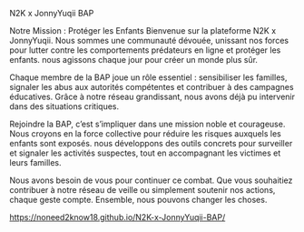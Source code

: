 N2K x JonnyYuqii BAP

Notre Mission : Protéger les Enfants
Bienvenue sur la plateforme N2K x JonnyYuqii. Nous sommes une communauté dévouée, unissant nos forces pour lutter contre les comportements prédateurs en ligne et protéger les enfants. nous agissons chaque jour pour créer un monde plus sûr.

Chaque membre de la BAP joue un rôle essentiel : sensibiliser les familles, signaler les abus aux autorités compétentes et contribuer à des campagnes éducatives. Grâce à notre réseau grandissant, nous avons déjà pu intervenir dans des situations critiques.

Rejoindre la BAP, c’est s’impliquer dans une mission noble et courageuse. Nous croyons en la force collective pour réduire les risques auxquels les enfants sont exposés. nous développons des outils concrets pour surveiller et signaler les activités suspectes, tout en accompagnant les victimes et leurs familles.

Nous avons besoin de vous pour continuer ce combat. Que vous souhaitiez contribuer à notre réseau de veille ou simplement soutenir nos actions, chaque geste compte. Ensemble, nous pouvons changer les choses.

https://noneed2know18.github.io/N2K-x-JonnyYuqii-BAP/
